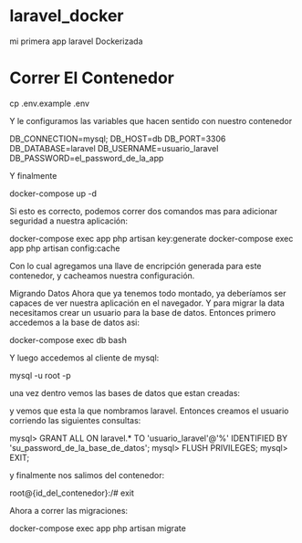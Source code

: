 # laravel_docker
mi primera app laravel Dockerizada

# Correr El Contenedor

cp .env.example .env

Y le configuramos las variables que hacen sentido con nuestro contenedor

DB_CONNECTION=mysql;
DB_HOST=db
DB_PORT=3306
DB_DATABASE=laravel
DB_USERNAME=usuario_laravel
DB_PASSWORD=el_password_de_la_app

Y finalmente

docker-compose up -d

Si esto es correcto, podemos correr dos comandos mas para adicionar seguridad a nuestra aplicación:

docker-compose exec app php artisan key:generate
docker-compose exec app php artisan config:cache

Con lo cual agregamos una llave de encripción generada para este contenedor, y cacheamos nuestra configuración.

Migrando Datos
Ahora que ya tenemos todo montado, ya deberíamos ser capaces de ver nuestra aplicación en el navegador. Y para migrar la data necesitamos crear un usuario para la base de datos. Entonces primero accedemos a la base de datos asi:

docker-compose exec db bash

Y luego accedemos al cliente de mysql:

mysql -u root -p <su password>

una vez dentro vemos las bases de datos que estan creadas:

y vemos que esta la que nombramos laravel. Entonces creamos el usuario corriendo las siguientes consultas:


mysql> GRANT ALL ON laravel.* TO 'usuario_laravel'@'%' IDENTIFIED BY 'su_password_de_la_base_de_datos';
mysql> FLUSH PRIVILEGES;
mysql> EXIT;

y finalmente nos salimos del contenedor:

	
root@{id_del_contenedor}:/# exit

Ahora a correr las migraciones:

docker-compose exec app php artisan migrate

